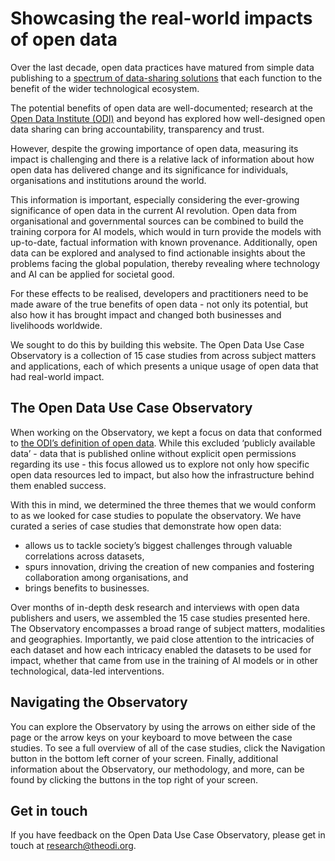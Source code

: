 # Showcasing the real-world impacts of open data

Over the last decade, open data practices have matured from simple data publishing to a [spectrum of data-sharing solutions](https://theodi.org/insights/tools/the-data-spectrum/) that each function to the benefit of the wider technological ecosystem. 

The potential benefits of open data are well-documented; research at the [Open Data Institute (ODI)](https://theodi.org/) and beyond has explored how well-designed open data sharing can bring accountability, transparency and trust.

However, despite the growing importance of open data, measuring its impact is challenging and there is a relative lack of information about how open data has delivered change and its significance for individuals, organisations and institutions around the world. 

This information is important, especially considering the ever-growing significance of open data in the current AI revolution. Open data from organisational and governmental sources can be combined to build the training corpora for AI models, which would in turn provide the models with up-to-date, factual information with known provenance. Additionally, open data can be explored and analysed to find actionable insights about the problems facing the global population, thereby revealing where technology and AI can be applied for societal good.

For these effects to be realised, developers and practitioners need to be made aware of the true benefits of open data - not only its potential, but also how it has brought impact and changed both businesses and livelihoods worldwide.

We sought to do this by building this website. The Open Data Use Case Observatory is a collection of 15 case studies from across subject matters and applications, each of which presents a unique usage of open data that had real-world impact. 

## The Open Data Use Case Observatory
When working on the Observatory, we kept a focus on data that conformed to [the ODI’s definition of open data](https://theodi.org/what-we-do/consultancy-and-products/open-data/). While this excluded ‘publicly available data’ - data that is published online without explicit open permissions regarding its use - this focus allowed us to explore not only how specific open data resources led to impact, but also how the infrastructure behind them enabled success.

With this in mind, we determined the three themes that we would conform to as we looked for case studies to populate the observatory. We have curated a series of case studies that demonstrate how open data:
* allows us to tackle society’s biggest challenges through valuable correlations across datasets, 
* spurs innovation, driving the creation of new companies and fostering collaboration among organisations, and
* brings benefits to businesses.

Over months of in-depth desk research and interviews with open data publishers and users, we assembled the 15 case studies presented here. The Observatory encompasses a broad range of subject matters, modalities and geographies. Importantly, we paid close attention to the intricacies of each dataset and how each intricacy enabled the datasets to be used for impact, whether that came from use in the training of AI models or in other technological, data-led interventions.

## Navigating the Observatory
You can explore the Observatory by using the arrows on either side of the page or the arrow keys on your keyboard to move between the case studies. To see a full overview of all of the case studies, click the Navigation button in the bottom left corner of your screen. Finally, additional information about the Observatory, our methodology, and more, can be found by clicking the buttons in the top right of your screen.  

## Get in touch
If you have feedback on the Open Data Use Case Observatory, please get in touch at [research@theodi.org](mailto:research@theodi.org).